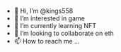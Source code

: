 - 👋 Hi, I’m @kings558
- 👀 I’m interested in game
- 🌱 I’m currently learning NFT
- 💞️ I’m looking to collaborate on eth
- 📫 How to reach me ...

<!---
kings558/kings558 is a ✨ special ✨ repository because its `README.md` (this file) appears on your GitHub profile.
You can click the Preview link to take a look at your changes.
--->
